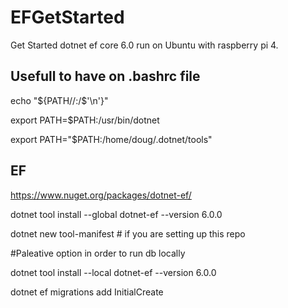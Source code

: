 # EFGetStarted

Get Started dotnet ef core 6.0 run on Ubuntu with raspberry pi 4.

## Usefull to have on .bashrc file

echo "${PATH//:/$'\n'}"

export PATH=$PATH:/usr/bin/dotnet

export PATH="$PATH:/home/doug/.dotnet/tools"

## EF

https://www.nuget.org/packages/dotnet-ef/

dotnet tool install --global dotnet-ef --version 6.0.0

dotnet new tool-manifest # if you are setting up this repo

#Paleative option in order to run db locally

dotnet tool install --local dotnet-ef --version 6.0.0


dotnet ef migrations add InitialCreate
